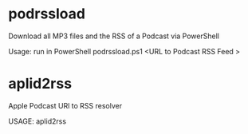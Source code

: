 # podrssload

Download all MP3 files and the RSS of a Podcast via PowerShell

Usage: run in PowerShell podrssload.ps1 \<URL to Podcast RSS Feed \> 

# aplid2rss

Apple Podcast URl to RSS resolver

USAGE: aplid2rss <URL to Apple Podcast Entry>
